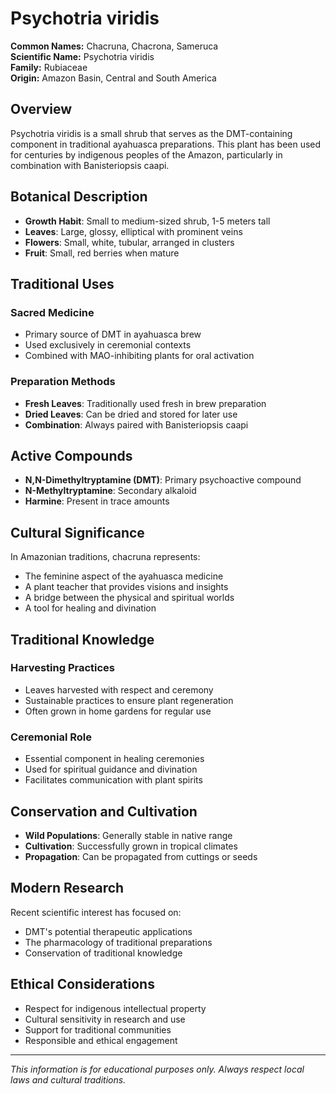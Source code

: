 # Psychotria viridis

**Common Names:** Chacruna, Chacrona, Sameruca  
**Scientific Name:** Psychotria viridis  
**Family:** Rubiaceae  
**Origin:** Amazon Basin, Central and South America

## Overview

Psychotria viridis is a small shrub that serves as the DMT-containing component in traditional ayahuasca preparations. This plant has been used for centuries by indigenous peoples of the Amazon, particularly in combination with Banisteriopsis caapi.

## Botanical Description

- **Growth Habit**: Small to medium-sized shrub, 1-5 meters tall
- **Leaves**: Large, glossy, elliptical with prominent veins
- **Flowers**: Small, white, tubular, arranged in clusters
- **Fruit**: Small, red berries when mature

## Traditional Uses

### Sacred Medicine
- Primary source of DMT in ayahuasca brew
- Used exclusively in ceremonial contexts
- Combined with MAO-inhibiting plants for oral activation

### Preparation Methods
- **Fresh Leaves**: Traditionally used fresh in brew preparation
- **Dried Leaves**: Can be dried and stored for later use
- **Combination**: Always paired with Banisteriopsis caapi

## Active Compounds

- **N,N-Dimethyltryptamine (DMT)**: Primary psychoactive compound
- **N-Methyltryptamine**: Secondary alkaloid
- **Harmine**: Present in trace amounts

## Cultural Significance

In Amazonian traditions, chacruna represents:
- The feminine aspect of the ayahuasca medicine
- A plant teacher that provides visions and insights
- A bridge between the physical and spiritual worlds
- A tool for healing and divination

## Traditional Knowledge

### Harvesting Practices
- Leaves harvested with respect and ceremony
- Sustainable practices to ensure plant regeneration
- Often grown in home gardens for regular use

### Ceremonial Role
- Essential component in healing ceremonies
- Used for spiritual guidance and divination
- Facilitates communication with plant spirits

## Conservation and Cultivation

- **Wild Populations**: Generally stable in native range
- **Cultivation**: Successfully grown in tropical climates
- **Propagation**: Can be propagated from cuttings or seeds

## Modern Research

Recent scientific interest has focused on:
- DMT's potential therapeutic applications
- The pharmacology of traditional preparations
- Conservation of traditional knowledge

## Ethical Considerations

- Respect for indigenous intellectual property
- Cultural sensitivity in research and use
- Support for traditional communities
- Responsible and ethical engagement

---

*This information is for educational purposes only. Always respect local laws and cultural traditions.*

